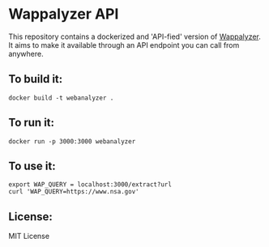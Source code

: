 # Wappalyzer API

This repository contains a dockerized and 'API-fied' version of [Wappalyzer](https://github.com/AliasIO/Wappalyzer). It aims to make it available through an API endpoint you can call from anywhere.


## To build it:
```
docker build -t webanalyzer .
```

## To run it:
```
docker run -p 3000:3000 webanalyzer
```

## To use it:
```
export WAP_QUERY = localhost:3000/extract?url
curl 'WAP_QUERY=https://www.nsa.gov'
```
## License:
MIT License